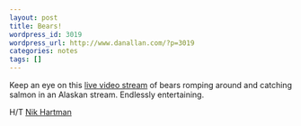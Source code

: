 ```yaml
---
layout: post
title: Bears!
wordpress_id: 3019
wordpress_url: http://www.danallan.com/?p=3019
categories: notes
tags: []
---
```

Keep an eye on this [live video stream](http://explore.org/#!/live-cams/player/brown-bear-salmon-cam-brooks-falls "link") of bears romping around and catching salmon in an Alaskan stream. Endlessly entertaining.

H/T [Nik Hartman](https://twitter.com/nikhartman)

